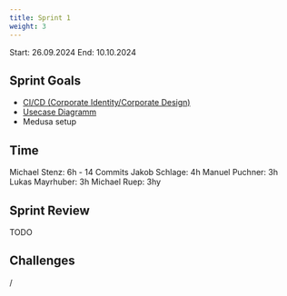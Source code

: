```yaml
---
title: Sprint 1
weight: 3
---
```


<title>{{.Title}}</title>

Start: 26.09.2024
End: 10.10.2024

## Sprint Goals
- [CI/CD (Corporate Identity/Corporate Design)](/docs/docs/design)
- [Usecase Diagramm](/docs/docs/diagrams/use-case)
- Medusa setup

## Time
Michael Stenz: 6h - 14 Commits
Jakob Schlage: 4h
Manuel Puchner: 3h
Lukas Mayrhuber: 3h
Michael Ruep: 3hy

## Sprint Review
TODO


## Challenges
/
